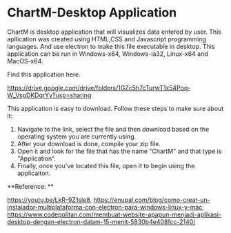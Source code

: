 # ChartM-Desktop Application
ChartM is desktop application that will visualizes data entered by user. This apllication was created using HTML,CSS and Javascript programming languages. And use electron to make this file executable in desktop. This application can be run in Windows-x64, Windows-ia32, Linux-x64 and MacOS-x64.

Find this application here.

https://drive.google.com/drive/folders/1GZc5h7cTurwT1x54Poq-W_VspDKDqrYy?usp=sharing

This application is easy to download. Follow these steps to make sure about it:

1. Navigate to the link, select the file and then download based on the operating system you are currently using.
2. After your download is done, compile your zip file.
3. Open it and look for the file that has the name "ChartM" and that type is "Application".
4. Finally, once you've located this file, open it to begin using the applicaiton.


**Reference: **

https://youtu.be/LkR-9Z1sle8, https://enupal.com/blog/como-crear-un-instalador-multiplataforma-con-electron-para-windows-linux-y-mac, https://www.codepolitan.com/membuat-website-apapun-menjadi-aplikasi-desktop-dengan-electron-dalam-15-menit-5830b4e408fcc-2140/
